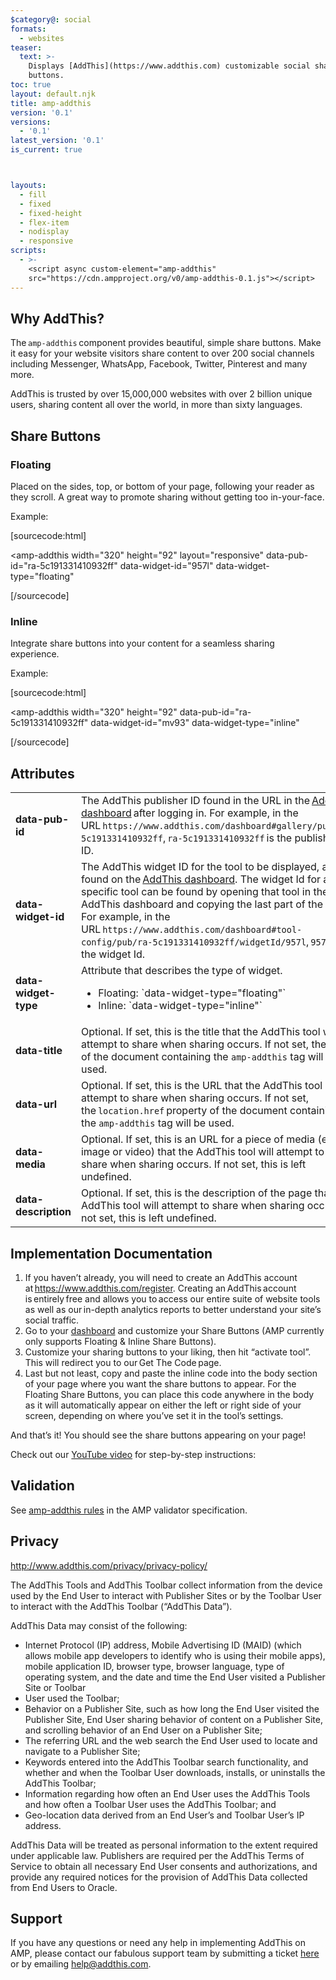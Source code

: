 ```yaml
---
$category@: social
formats:
  - websites
teaser:
  text: >-
    Displays [AddThis](https://www.addthis.com) customizable social share
    buttons.
toc: true
layout: default.njk
title: amp-addthis
version: '0.1'
versions:
  - '0.1'
latest_version: '0.1'
is_current: true



layouts:
  - fill
  - fixed
  - fixed-height
  - flex-item
  - nodisplay
  - responsive
scripts:
  - >-
    <script async custom-element="amp-addthis"
    src="https://cdn.ampproject.org/v0/amp-addthis-0.1.js"></script>
---
```



<!---
Copyright 2018 The AMP HTML Authors. All Rights Reserved.

Licensed under the Apache License, Version 2.0 (the "License");
you may not use this file except in compliance with the License.
You may obtain a copy of the License at

      http://www.apache.org/licenses/LICENSE-2.0

Unless required by applicable law or agreed to in writing, software
distributed under the License is distributed on an "AS-IS" BASIS,
WITHOUT WARRANTIES OR CONDITIONS OF ANY KIND, either express or implied.
See the License for the specific language governing permissions and
limitations under the License.
-->



## Why AddThis?

The `amp-addthis` component provides beautiful, simple share buttons. Make it easy for your website visitors share content to over 200 social channels including Messenger, WhatsApp, Facebook, Twitter, Pinterest and many more.

AddThis is trusted by over 15,000,000 websites with over 2 billion unique users, sharing content all over the world, in more than sixty languages.

## Share Buttons

### Floating

Placed on the sides, top, or bottom of your page, following your reader as they scroll. A great way to promote sharing without getting too in-your-face.

Example:

[sourcecode:html]
<!--
  This example uses a placeholder pubId.
  Please replace the pubId value with your own after
  creating an account on https://www.addthis.com/dashboard.
-->
<amp-addthis
  width="320"
  height="92"
  layout="responsive"
  data-pub-id="ra-5c191331410932ff"
  data-widget-id="957l"
  data-widget-type="floating"
>
</amp-addthis>
[/sourcecode]

### Inline

Integrate share buttons into your content for a seamless sharing experience.

Example:

[sourcecode:html]
<!--
  This example uses a placeholder pubId.
  Please replace the pubId value with your own after
  creating an account on https://www.addthis.com/dashboard.
-->
<amp-addthis
  width="320"
  height="92"
  data-pub-id="ra-5c191331410932ff"
  data-widget-id="mv93"
  data-widget-type="inline"
>
</amp-addthis>
[/sourcecode]

## Attributes

<table>
  <tr>
    <td width="40%"><strong>data-pub-id</strong></td>
    <td>The AddThis publisher ID found in the URL in the <a href="https://addthis.com/dashboard">AddThis dashboard</a> after logging in. For example, in the URL <code>https://www.addthis.com/dashboard#gallery/pub/ra-5c191331410932ff</code>, <code>ra-5c191331410932ff</code> is the publisher ID.</td>
  </tr>
  <tr>
    <td width="40%"><strong>data-widget-id</strong></td>
    <td>The AddThis widget ID for the tool to be displayed, also found on the <a href="https://addthis.com/dashboard">AddThis dashboard</a>. The widget Id for a specific tool can be found by opening that tool in the AddThis dashboard and copying the last part of the URL. For example, in the URL <code>https://www.addthis.com/dashboard#tool-config/pub/ra-5c191331410932ff/widgetId/957l</code>, <code>957l</code> is the widget Id.</td>
  </tr>
  <tr>
     <td width="40%"><strong>data-widget-type</strong></td>
     <td>Attribute that describes the type of widget.</p>
<ul>
  <li>Floating: `data-widget-type="floating"`</li>
  <li>Inline: `data-widget-type="inline"`</li>
</ul></td>
   </tr>
  <tr>
    <td width="40%"><strong>data-title</strong></td>
    <td>Optional. If set, this is the title that the AddThis tool will attempt to share when sharing occurs. If not set, the title of the document containing the <code>amp-addthis</code> tag will be used.</td>
  </tr>
  <tr>
    <td width="40%"><strong>data-url</strong></td>
    <td>Optional. If set, this is the URL that the AddThis tool will attempt to share when sharing occurs. If not set, the <code>location.href</code> property of the document containing the <code>amp-addthis</code> tag will be used.</td>
  </tr>
  <tr>
    <td width="40%"><strong>data-media</strong></td>
    <td>Optional. If set, this is an URL for a piece of media (e.g., image or video) that the AddThis tool will attempt to share when sharing occurs. If not set, this is left undefined.</td>
  </tr>
  <tr>
    <td width="40%"><strong>data-description</strong></td>
    <td>Optional. If set, this is the description of the page that the AddThis tool will attempt to share when sharing occurs. If not set, this is left undefined.</td>
  </tr>
</table>

## Implementation Documentation

1. If you haven’t already, you will need to create an AddThis account at <https://www.addthis.com/register>. Creating an AddThis account is entirely free and allows you to access our entire suite of website tools as well as our in-depth analytics reports to better understand your site’s social traffic.
2. Go to your [dashboard](https://addthis.com/dashboard) and customize your Share Buttons (AMP currently only supports Floating & Inline Share Buttons).
3. Customize your sharing buttons to your liking, then hit “activate tool”. This will redirect you to our Get The Code page.
4. Last but not least, copy and paste the inline code into the body section of your page where you want the share buttons to appear. For the Floating Share Buttons, you can place this code anywhere in the body as it will automatically appear on either the left or right side of your screen, depending on where you’ve set it in the tool’s settings.

And that’s it! You should see the share buttons appearing on your page!

Check out our [YouTube video](https://www.youtube.com/watch?v=BSkuAB4er2o) for step-by-step instructions:
<amp-youtube data-videoid="BSkuAB4er2o" layout="responsive" width="480" height="270"></amp-youtube>

## Validation

See [amp-addthis rules](https://github.com/ampproject/amphtml/blob/master/extensions/amp-addthis/validator-amp-addthis.protoascii) in the AMP validator specification.

## Privacy

<http://www.addthis.com/privacy/privacy-policy/>

The AddThis Tools and AddThis Toolbar collect information from the device used by the End User to interact with Publisher Sites or by the Toolbar User to interact with the AddThis Toolbar (“AddThis Data”).

AddThis Data may consist of the following:

- Internet Protocol (IP) address, Mobile Advertising ID (MAID) (which allows mobile app developers to identify who is using their mobile apps), mobile application ID, browser type, browser language, type of operating system, and the date and time the End User visited a Publisher Site or Toolbar
- User used the Toolbar;
- Behavior on a Publisher Site, such as how long the End User visited the Publisher Site, End User sharing behavior of content on a Publisher Site, and scrolling behavior of an End User on a Publisher Site;
- The referring URL and the web search the End User used to locate and navigate to a Publisher Site;
- Keywords entered into the AddThis Toolbar search functionality, and whether and when the Toolbar User downloads, installs, or uninstalls the AddThis Toolbar;
- Information regarding how often an End User uses the AddThis Tools and how often a Toolbar User uses the AddThis Toolbar; and
- Geo-location data derived from an End User’s and Toolbar User’s IP address.

AddThis Data will be treated as personal information to the extent required under applicable law. Publishers are required per the AddThis Terms of Service to obtain all necessary End User consents and authorizations, and provide any required notices for the provision of AddThis Data collected from End Users to Oracle.

## Support

If you have any questions or need any help in implementing AddThis on AMP, please contact our fabulous support team by submitting a ticket [here](https://www.addthis.com/support/) or by emailing [help@addthis.com](mailto:help@addthis.com).